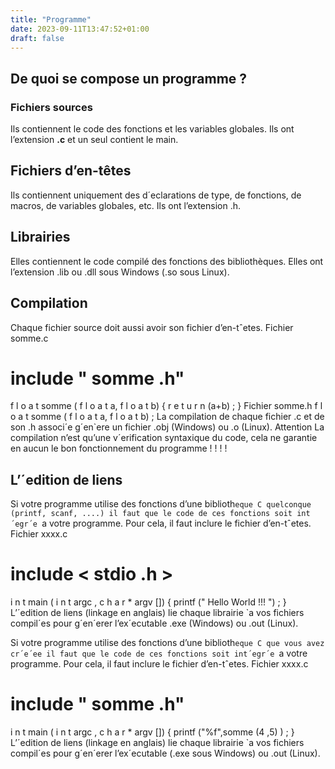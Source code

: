 ```yaml
---
title: "Programme"
date: 2023-09-11T13:47:52+01:00
draft: false
---
```


## De quoi se compose un programme ?


### Fichiers sources

Ils contiennent le code des fonctions et les variables globales. Ils ont l’extension **.c** et un seul contient le main.

## Fichiers d’en-têtes

Ils contiennent uniquement des d´eclarations de type, de fonctions, de macros, de variables globales, etc. Ils ont l’extension .h.

## Librairies

Elles contiennent le code compilé des fonctions des bibliothèques. Elles ont l’extension .lib ou .dll sous Windows (.so sous Linux).

## Compilation

Chaque fichier source doit aussi avoir son fichier d’en-tˆetes.
Fichier somme.c
# include " somme .h"
f l o a t somme ( f l o a t a, f l o a t b)
{
r e t u r n (a+b) ;
}
Fichier somme.h
f l o a t somme ( f l o a t a, f l o a t b) ;
La compilation de chaque fichier .c et de son .h associ´e g´en`ere un fichier .obj (Windows) ou .o (Linux).
Attention
La compilation n’est qu’une v´erification syntaxique du code, cela ne garantie en aucun
le bon fonctionnement du programme ! ! ! !

## L’´edition de liens

Si votre programme utilise des fonctions d’une biblioth`eque C quelconque
(printf, scanf, ....) il faut que le code de ces fonctions soit int´egr´e `a votre
programme.
Pour cela, il faut inclure le fichier d’en-tˆetes.
Fichier xxxx.c
# include < stdio .h >
i n t main ( i n t argc , c h a r * argv [])
{
printf (" Hello World !!! ") ;
}
L’´edition de liens (linkage en anglais) lie chaque librairie `a vos fichiers compil´es pour
g´en´erer l’ex´ecutable .exe (Windows) ou .out (Linux).

Si votre programme utilise des fonctions d’une biblioth`eque C que vous avez
cr´e´ee il faut que le code de ces fonctions soit int´egr´e `a votre programme.
Pour cela, il faut inclure le fichier d’en-tˆetes.
Fichier xxxx.c
# include " somme .h"
i n t main ( i n t argc , c h a r * argv [])
{
printf ("%f",somme (4 ,5) ) ;
}
L’´edition de liens (linkage en anglais) lie chaque librairie `a vos fichiers compil´es pour
g´en´erer l’ex´ecutable (.exe sous Windows) ou .out (Linux).

##
